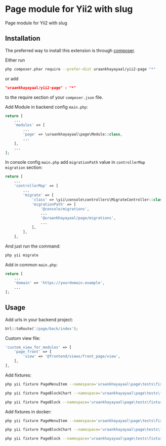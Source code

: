 Page module for Yii2 with slug
==============================
Page module for Yii2 with slug

Installation
------------

The preferred way to install this extension is through [composer](http://getcomposer.org/download/).

Either run
```sh
php composer.phar require --prefer-dist uraankhayayaal/yii2-page "*"
```
or add
```json lines
"uraankhayayaal/yii2-page" : "*"
```
to the require section of your `composer.json` file.

Add Module in backend config `main.php`:
```php
return [
    ...
    'modules' => [
        ...
        'page' => \uraankhayayaal\page\Module::class,
        ...
    ],
    ...
];
```

In console config `main.php` add `migrationPath` value in `controllerMap` `migration` section:
```php
return [
    ...
    'controllerMap' => [
        ...
	    'migrate' => [
		    'class' => \yii\console\controllers\MigrateController::class,
		    'migrationPath' => [
				'@console/migrations',
				...
			    '@uraankhayayaal/page/migrations',
			    ...
		    ],
	    ],
    ],
```
And just run the command:
```sh
php yii migrate
```

Add in common `main.php`:
```php
return [
    ...
    'domain' => 'https://yourdomain.example',
    ...
];
```


Usage
-----



Add urls in your backend project:

```php
Url::toRoute('/page/back/index');
```


Custom view file:

```php
'custom_view_for_modules' => [
    'page_front' => [
        'view' => '@frontend/views/front_page/view',
    ],
],
```

Add fixtures:

```sh
php yii fixture PageMenuItem --namespace='uraankhayayaal\page\tests\fixtures'
```
```sh
php yii fixture PageBlockChart --namespace='uraankhayayaal\page\tests\fixtures'
```
```sh
php yii fixture PageBlock --namespace='uraankhayayaal\page\tests\fixtures'
```

Add fixtures in docker:

```sh
php yii fixture PageMenuItem --namespace='uraankhayayaal\page\tests\fixtures' --interactive=0
```
```sh
php yii fixture PageBlockChart --namespace='uraankhayayaal\page\tests\fixtures' --interactive=0
```
```sh
php yii fixture PageBlock --namespace='uraankhayayaal\page\tests\fixtures' --interactive=0
```